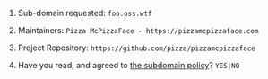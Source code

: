 1. Sub-domain requested: `foo.oss.wtf`

2. Maintainers: `Pizza McPizzaFace - https://pizzamcpizzaface.com`

3. Project Repository: `https://github.com/pizza/pizzamcpizzaface`

4. Have you read, and agreed to [the subdomain policy](https://github.com/karan/oss.wtf#fair-use)? `YES|NO`
